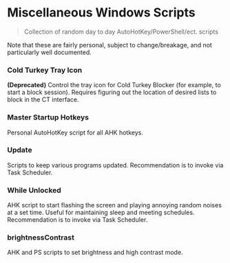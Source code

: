 # Miscellaneous Windows Scripts 
>Collection of random day to day AutoHotKey/PowerShell/ect. scripts

Note that these are fairly personal, subject to change/breakage, and not particularly well documented.

### Cold Turkey Tray Icon
**(Deprecated)** Control the tray icon for Cold Turkey Blocker (for example, to start a block session). Requires figuring out the location of desired lists to block in the CT interface.

### Master Startup Hotkeys
Personal AutoHotKey script for all AHK hotkeys.

### Update
Scripts to keep various programs updated. Recommendation is to invoke via Task Scheduler. 

### While Unlocked
AHK script to start flashing the screen and playing annoying random noises at a set time. Useful for maintaining sleep and meeting schedules. Recommendation is to invoke via Task Scheduler. 

### brightnessContrast
AHK and PS scripts to set brightness and high contrast mode. 